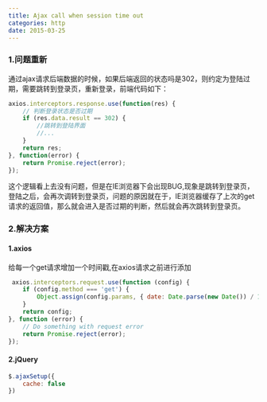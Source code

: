 ```yaml
---
title: Ajax call when session time out
categories: http
date: 2015-03-25
---
```

### 1.问题重新
通过ajax请求后端数据的时候，如果后端返回的状态吗是302，则约定为登陆过期，需要跳转到登录页，重新登录，前端代码如下：
``` javascript
axios.interceptors.response.use(function(res) {
    // 判断登录状态是否过期
    if (res.data.result == 302) {
        //跳转到登陆界面
        //...
    }
    return res;
}, function(error) {
    return Promise.reject(error);
});
```
这个逻辑看上去没有问题，但是在IE浏览器下会出现BUG,现象是跳转到登录页，登陆之后，会再次调转到登录页，问题的原因就在于，IE浏览器缓存了上次的get请求的返回值，那么就会进入是否过期的判断，然后就会再次跳转到登录页。

### 2.解决方案

#### 1.axios
给每一个get请求增加一个时间戳,在axios请求之前进行添加
``` javascript
 axios.interceptors.request.use(function (config) {
    if (config.method === 'get') {
        Object.assign(config.params, { date: Date.parse(new Date()) / 1000 })
    }
    return config;
}, function (error) {
    // Do something with request error 
    return Promise.reject(error);
});
```
#### 2.jQuery
``` javascript
$.ajaxSetup({
    cache: false
})
```

